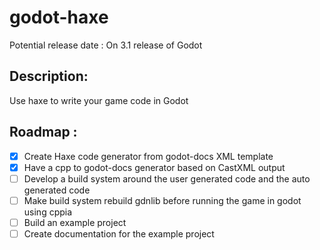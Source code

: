 # godot-haxe

Potential release date : On 3.1 release of Godot

## Description:
Use haxe to write your game code in Godot

## Roadmap :
- [X] Create Haxe code generator from godot-docs XML template
- [X] Have a cpp to godot-docs generator based on CastXML output
- [ ] Develop a build system around the user generated code and the auto generated code
- [ ] Make build system rebuild gdnlib before running the game in godot using cppia
- [ ] Build an example project 
- [ ] Create documentation for the example project
